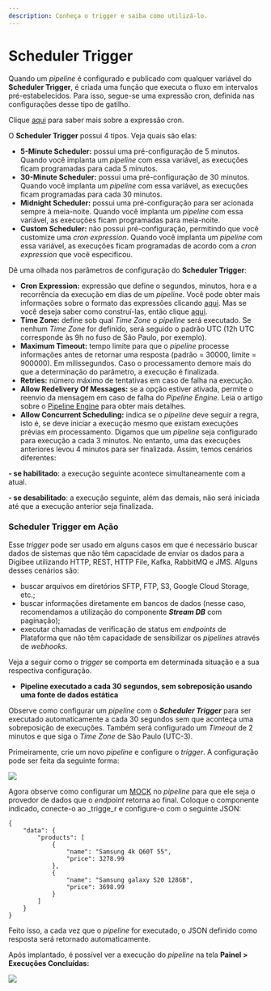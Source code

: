 ```yaml
---
description: Conheça o trigger e saiba como utilizá-lo.
---
```


# Scheduler Trigger

Quando um _pipeline_ é configurado e publicado com qualquer variável do **Scheduler Trigger**, é criada uma função que executa o fluxo em intervalos pré-estabelecidos. Para isso, segue-se uma expressão cron, definida nas configurações desse tipo de gatilho.

Clique [aqui](https://pt.wikipedia.org/wiki/Crontab) para saber mais sobre a expressão cron.

O **Scheduler Trigger** possui 4 tipos. Veja quais são elas:

* **5-Minute Scheduler:** possui uma pré-configuração de 5 minutos. Quando você implanta um _pipeline_ com essa variável, as execuções ficam programadas para cada 5 minutos.
* **30-Minute Scheduler:** possui uma pré-configuração de 30 minutos. Quando você implanta um _pipeline_ com essa variável, as execuções ficam programadas para cada 30 minutos.
* **Midnight Scheduler:** possui uma pré-configuração para ser acionada sempre à meia-noite. Quando você implanta um _pipeline_ com essa variável, as execuções ficam programadas para meia-noite.
* **Custom Scheduler:** não possui pré-configuração, permitindo que você customize uma _cron expression_. Quando você implanta um _pipeline_ com essa variável, as execuções ficam programadas de acordo com a _cron expression_ que você especificou.

Dê uma olhada nos parâmetros de configuração do **Scheduler Trigger**:

* **Cron Expression:** expressão que define o segundos, minutos, hora e a recorrência da execução em dias de um _pipeline_. Você pode obter mais informações sobre o formato das expressões clicando [aqui](http://www.quartz-scheduler.org/documentation/quartz-2.3.0/tutorials/crontrigger.html). Mas se você deseja saber como construí-las, então clique [aqui](http://www.cronmaker.com/;jsessionid=node0yg1luk7x2ff1wkkgg3300x42224447.node0?0).
* **Time Zone:** define sob qual _Time Zone_ o _pipeline_ será executado. Se nenhum _Time Zone_ for definido, será seguido o padrão UTC (12h UTC corresponde às 9h no fuso de São Paulo, por exemplo).
* **Maximum Timeout:** tempo limite para que o _pipeline_ processe informações antes de retornar uma resposta (padrão = 30000, limite = 900000). Em milissegundos. Caso o processamento demore mais do que a determinação do parâmetro, a execução é finalizada.
* **Retries:** número máximo de tentativas em caso de falha na execução.
* **Allow Redelivery Of Messages:** se a opção estiver ativada, permite o reenvio da mensagem em caso de falha do _Pipeline Engine_. Leia o artigo sobre o [Pipeline Engine](../../plataforma/pipeline-engine.md) para obter mais detalhes.
* **Allow Concurrent Scheduling:** indica se o _pipeline_ deve seguir a regra, isto é, se deve iniciar a execução mesmo que existam execuções prévias em processamento. Digamos que um _pipeline_ seja configurado para execução a cada 3 minutos. No entanto, uma das execuções anteriores levou 4 minutos para ser finalizada. Assim, temos cenários diferentes:

**- se habilitado**: a execução seguinte acontece simultaneamente com a atual.

**- se desabilitado**: a execução seguinte, além das demais, não será iniciada até que a execução anterior seja finalizada.

### Scheduler Trigger em Ação <a href="#h_f67ca55d12" id="h_f67ca55d12"></a>

Esse _trigger_ pode ser usado em alguns casos em que é necessário buscar dados de sistemas que não têm capacidade de enviar os dados para a Digibee utilizando HTTP, REST, HTTP File, Kafka, RabbitMQ e JMS. Alguns desses cenários são:

* buscar arquivos em diretórios SFTP, FTP, S3, Google Cloud Storage, etc.;
* buscar informações diretamente em bancos de dados (nesse caso, recomendamos a utilização do componente _**Stream DB**_ com paginação);
* executar chamadas de verificação de status em _endpoints_ de Plataforma que não têm capacidade de sensibilizar os _pipelines_ através de _webhooks_.

Veja a seguir como o _trigger_ se comporta em determinada situação e a sua respectiva configuração.

* **Pipeline executado a cada 30 segundos, sem sobreposição usando uma fonte de dados estática**

Observe como configurar um _pipeline_ com o _**Scheduler Trigger**_ para ser executado automaticamente a cada 30 segundos sem que aconteça uma sobreposição de execuções. Também será configurado um _Timeout_ de 2 minutos e que siga o _Time Zone_ de São Paulo (UTC-3).

Primeiramente, crie um novo _pipeline_ e configure o _trigger_. A configuração pode ser feita da seguinte forma:

![](../../.gitbook/assets/Screenshot\_19.png)

Agora observe como configurar um [MOCK](../tools/json-generator.md) no _pipeline_ para que ele seja o provedor de dados que o _endpoint_ retorna ao final. Coloque o componente indicado, conecte-o ao _trigge_r e configure-o com o seguinte JSON:

```
{
    "data": {
        "products": [
            {
                "name": "Samsung 4k Q60T 55",
                "price": 3278.99
            },
            {
                "name": "Samsung galaxy S20 128GB",
                "price": 3698.99
            }
        ]
    }
}
```

Feito isso, a cada vez que o _pipeline_ for executado, o JSON definido como resposta será retornado automaticamente.

Após implantado, é possível ver a execução do _pipeline_ na tela **Painel > Execuções Concluídas:**

![](../../.gitbook/assets/Screenshot\_20.png)
